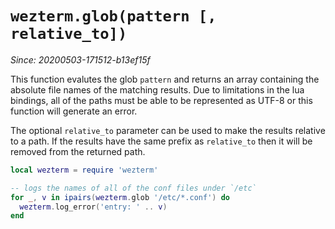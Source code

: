 # `wezterm.glob(pattern [, relative_to])`

*Since: 20200503-171512-b13ef15f*

This function evalutes the glob `pattern` and returns an array containing the
absolute file names of the matching results.  Due to limitations in the lua
bindings, all of the paths must be able to be represented as UTF-8 or this
function will generate an error.

The optional `relative_to` parameter can be used to make the results relative
to a path.  If the results have the same prefix as `relative_to` then it will
be removed from the returned path.

```lua
local wezterm = require 'wezterm'

-- logs the names of all of the conf files under `/etc`
for _, v in ipairs(wezterm.glob '/etc/*.conf') do
  wezterm.log_error('entry: ' .. v)
end
```


